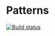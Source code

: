 # Patterns
[![Build status](https://ci.appveyor.com/api/projects/status/t3ow7m6odck5hdka/branch/main?svg=true)](https://ci.appveyor.com/project/EvgeniaZlobina/patterns/branch/main)
